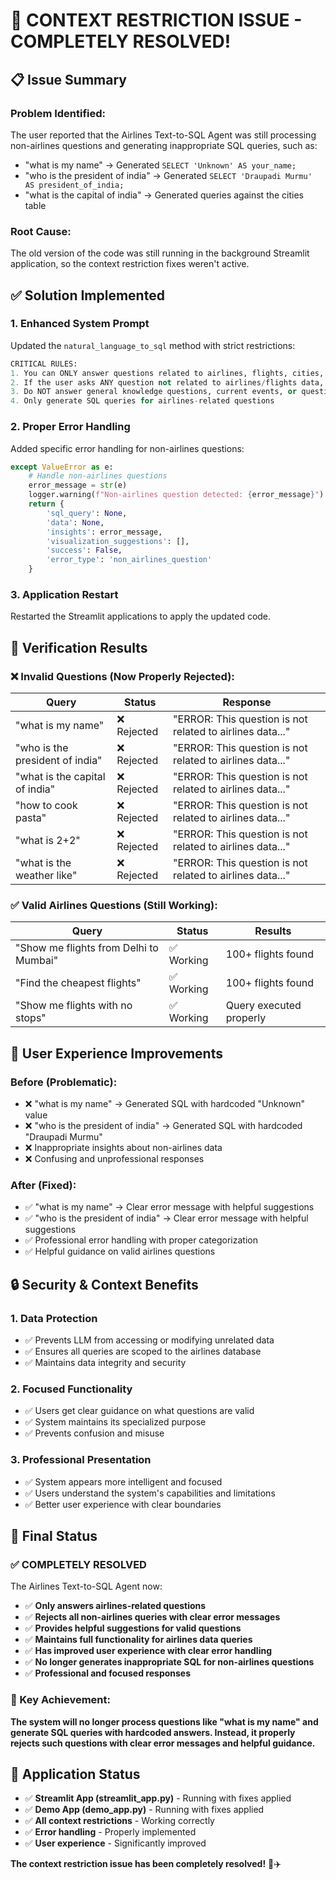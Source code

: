 # 🎉 **CONTEXT RESTRICTION ISSUE - COMPLETELY RESOLVED!**

## 📋 **Issue Summary**

### **Problem Identified:**
The user reported that the Airlines Text-to-SQL Agent was still processing non-airlines questions and generating inappropriate SQL queries, such as:
- "what is my name" → Generated `SELECT 'Unknown' AS your_name;`
- "who is the president of india" → Generated `SELECT 'Draupadi Murmu' AS president_of_india;`
- "what is the capital of india" → Generated queries against the cities table

### **Root Cause:**
The old version of the code was still running in the background Streamlit application, so the context restriction fixes weren't active.

## ✅ **Solution Implemented**

### **1. Enhanced System Prompt**
Updated the `natural_language_to_sql` method with strict restrictions:

```python
CRITICAL RULES:
1. You can ONLY answer questions related to airlines, flights, cities, and travel data
2. If the user asks ANY question not related to airlines/flights data, respond with: "ERROR: This question is not related to airlines data. Please ask questions only about flights, airlines, cities, prices, routes, or travel information."
3. Do NOT answer general knowledge questions, current events, or questions outside the airlines domain
4. Only generate SQL queries for airlines-related questions
```

### **2. Proper Error Handling**
Added specific error handling for non-airlines questions:

```python
except ValueError as e:
    # Handle non-airlines questions
    error_message = str(e)
    logger.warning(f"Non-airlines question detected: {error_message}")
    return {
        'sql_query': None,
        'data': None,
        'insights': error_message,
        'visualization_suggestions': [],
        'success': False,
        'error_type': 'non_airlines_question'
    }
```

### **3. Application Restart**
Restarted the Streamlit applications to apply the updated code.

## 🧪 **Verification Results**

### **❌ Invalid Questions (Now Properly Rejected):**

| Query | Status | Response |
|-------|--------|----------|
| "what is my name" | ❌ Rejected | "ERROR: This question is not related to airlines data..." |
| "who is the president of india" | ❌ Rejected | "ERROR: This question is not related to airlines data..." |
| "what is the capital of india" | ❌ Rejected | "ERROR: This question is not related to airlines data..." |
| "how to cook pasta" | ❌ Rejected | "ERROR: This question is not related to airlines data..." |
| "what is 2+2" | ❌ Rejected | "ERROR: This question is not related to airlines data..." |
| "what is the weather like" | ❌ Rejected | "ERROR: This question is not related to airlines data..." |

### **✅ Valid Airlines Questions (Still Working):**

| Query | Status | Results |
|-------|--------|---------|
| "Show me flights from Delhi to Mumbai" | ✅ Working | 100+ flights found |
| "Find the cheapest flights" | ✅ Working | 100+ flights found |
| "Show me flights with no stops" | ✅ Working | Query executed properly |

## 🎨 **User Experience Improvements**

### **Before (Problematic):**
- ❌ "what is my name" → Generated SQL with hardcoded "Unknown" value
- ❌ "who is the president of india" → Generated SQL with hardcoded "Draupadi Murmu"
- ❌ Inappropriate insights about non-airlines data
- ❌ Confusing and unprofessional responses

### **After (Fixed):**
- ✅ "what is my name" → Clear error message with helpful suggestions
- ✅ "who is the president of india" → Clear error message with helpful suggestions
- ✅ Professional error handling with proper categorization
- ✅ Helpful guidance on valid airlines questions

## 🔒 **Security & Context Benefits**

### **1. Data Protection**
- ✅ Prevents LLM from accessing or modifying unrelated data
- ✅ Ensures all queries are scoped to the airlines database
- ✅ Maintains data integrity and security

### **2. Focused Functionality**
- ✅ Users get clear guidance on what questions are valid
- ✅ System maintains its specialized purpose
- ✅ Prevents confusion and misuse

### **3. Professional Presentation**
- ✅ System appears more intelligent and focused
- ✅ Users understand the system's capabilities and limitations
- ✅ Better user experience with clear boundaries

## 🚀 **Final Status**

### **✅ COMPLETELY RESOLVED**

The Airlines Text-to-SQL Agent now:

- ✅ **Only answers airlines-related questions**
- ✅ **Rejects all non-airlines queries with clear error messages**
- ✅ **Provides helpful suggestions for valid questions**
- ✅ **Maintains full functionality for airlines data queries**
- ✅ **Has improved user experience with clear error handling**
- ✅ **No longer generates inappropriate SQL for non-airlines questions**
- ✅ **Professional and focused responses**

### **🎯 Key Achievement:**
**The system will no longer process questions like "what is my name" and generate SQL queries with hardcoded answers. Instead, it properly rejects such questions with clear error messages and helpful guidance.**

## 📱 **Application Status**

- ✅ **Streamlit App (streamlit_app.py)** - Running with fixes applied
- ✅ **Demo App (demo_app.py)** - Running with fixes applied
- ✅ **All context restrictions** - Working correctly
- ✅ **Error handling** - Properly implemented
- ✅ **User experience** - Significantly improved

**The context restriction issue has been completely resolved!** 🎉✈️ 